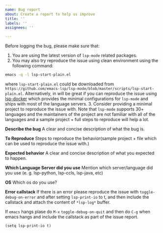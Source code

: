 ```yaml
---
name: Bug report
about: Create a report to help us improve
title: ''
labels: ''
assignees: ''

---
```


Before logging the bug, please make sure that:

1. You are using the latest version of `lsp-mode` related packages.
2. You may also try reproduce the issue using clean environment using the following command:

``` bash
emacs -q -l lsp-start-plain.el
```
where `lsp-start-plain.el` could be downloaded from `https://github.com/emacs-lsp/lsp-mode/blob/master/scripts/lsp-start-plain.el`.
Alternatively, in will be great if you can reproduce the issue using [lsp-docker](https://github.com/emacs-lsp/lsp-docker/) which provides the minimal configurations for `lsp-mode` and ships with most of the language servers.
3. Consider providing a minimal project to reproduce the issue with. Note that `lsp-mode` supports 30+ languages and the maintainers of the project are not familiar with all of the languages and a sample project + full steps to reproduce will help a lot.


**Describe the bug**
A clear and concise description of what the bug is.

**To Reproduce**
Steps to reproduce the behavior(sample project + file which can be used to reproduce the issue with.)

**Expected behavior**
A clear and concise description of what you expected to happen.

**Which Language Server did you use**
Mention which server/language did you use (e. g. lsp-python, lsp-ccls, lsp-java, etc)

**OS**
Which os do you use?

**Error callstack**
If there is an error please reproduce the issue with `toggle-debug-on-error` and after setting `lsp-print-io` to t, and then include the callstack and attach the content of `*lsp-log*` buffer.

If `emacs` hangs plase do `M-x` `toggle-debug-on-quit` and then do `C-g` when emacs hangs and include the callstack as part of the issue report.

``` emacs-lisp
(setq lsp-print-io t)
```
